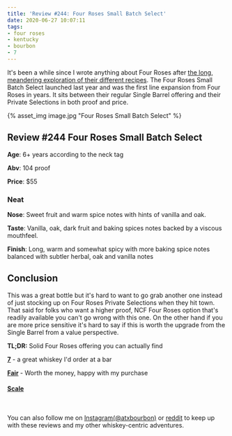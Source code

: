 ```yaml
---
title: 'Review #244: Four Roses Small Batch Select'
date: 2020-06-27 10:07:11
tags:
- four roses
- kentucky
- bourbon
- 7
---
```


It's been a while since I wrote anything about Four Roses after [the long, meandering exploration of their different recipes](https://www.reddit.com/r/bourbon/comments/exe981/four_roses_blind_finale_and_series_wrapup/). The Four Roses Small Batch Select launched last year and was the first line expansion from Four Roses in years. It sits between their regular Single Barrel offering and their Private Selections in both proof and price.

{% asset_img image.jpg "Four Roses Small Batch Select" %}

## Review #244 Four Roses Small Batch Select
**Age**: 6+ years according to the neck tag

**Abv**: 104 proof

**Price**: $55

### Neat
**Nose**: Sweet fruit and warm spice notes with hints of vanilla and oak.

**Taste**: Vanilla, oak, dark fruit and baking spices notes backed by a viscous mouthfeel.

**Finish**: Long, warm and somewhat spicy with more baking spice notes balanced with subtler herbal, oak and vanilla notes

## Conclusion

This was a great bottle but it's hard to want to go grab another one instead of just stocking up on Four Roses Private Selections when they hit town. That said for folks who want a higher proof, NCF Four Roses option that's readily available you can't go wrong with this one. On the other hand if you are more price sensitive it's hard to say if this is worth the upgrade from the Single Barrel from a value perspective.


**TL;DR:** Solid Four Roses offering you can actually find


[**7**](https://atxbourbon.com/tags/7/) - a great whiskey I'd order at a bar

[**Fair**](https://atxbourbon.com/tags/fair-value/) - Worth the money, happy with my purchase


#### [Scale](http://atxbourbon.com/Scale/)

&nbsp;

You can also follow me on [Instagram(@atxbourbon)](https://www.instagram.com/atxbourbon/) or [reddit](https://www.reddit.com/r/atxbourbon/) to keep up with these reviews and my other whiskey-centric adventures.
